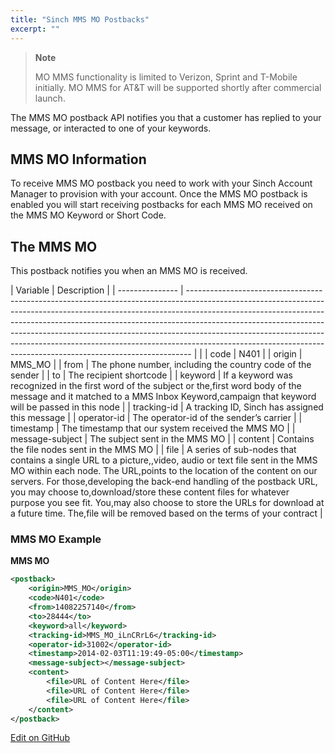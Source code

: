```yaml
---
title: "Sinch MMS MO Postbacks"
excerpt: ""
---
```

> **Note**    
>
> MO MMS functionality is limited to Verizon, Sprint and T-Mobile initially. MO MMS for AT\&T will be supported shortly after commercial launch.

The MMS MO postback API notifies you that a customer has replied to your message, or interacted to one of your keywords.

## MMS MO Information
To receive MMS MO postback you need to work with your Sinch Account Manager to provision with your account. Once the MMS MO postback is enabled you will start receiving postbacks for each MMS MO received on the MMS MO Keyword or Short Code.

## The MMS MO
This postback notifies you when an MMS MO is received.

|     Variable            |                                                                                                                                                                                                                                                                                                                                                                                                                                                                                    Description   |
| --------------- | ------------------------------------------------------------------------------------------------------------------------------------------------------------------------------------------------------------------------------------------------------------------------------------------------------------------------------------------------------------------------------------------------------------------------------------------------------------------------------------- |                                                                                                                                                                                                                                                                                                                                                                                                                                                                   |
| code            | N401                                                                                                                                                                                                                                                                                                                                                                                                                                                                                 |
| origin          | MMS\_MO                                                                                                                                                                                                                                                                                                                                                                                                                                                                              |
| from            | The phone number, including the country code of the sender                                                                                                                                                                                                                                                                                                                                                                                                                           |
| to              | The recipient shortcode                                                                                                                                                                                                                                                                                                                                                                                                                                                              |
| keyword         | If a keyword was recognized in the first word of the subject or the,first word body of the message and it matched to a MMS Inbox Keyword,campaign that keyword will be passed in this node                                                                                                                                                                                                                                                                                           |
| tracking-id     | A tracking ID, Sinch has assigned this message                                                                                                                                                                                                                                                                                                                                                                                                                                       |
| operator-id     | The operator-id of the sender’s carrier                                                                                                                                                                                                                                                                                                                                                                                                                                              |
| timestamp       | The timestamp that our system received the MMS MO                                                                                                                                                                                                                                                                                                                                                                                                                                    |
| message-subject | The subject sent in the MMS MO                                                                                                                                                                                                                                                                                                                                                                                                                                                       |
| content         | Contains the file nodes sent in the MMS MO                                                                                                                                                                                                                                                                                                                                                                                                                                           |
| file            | A series of sub-nodes that contains a single URL to a picture,,video, audio or text file sent in the MMS MO within each node. The URL,points to the location of the content on our servers. For those,developing the back-end handling of the postback URL, you may choose to,download/store these content files for whatever purpose you see fit. You,may also choose to store the URLs for download at a future time. The,file will be removed based on the terms of your contract |

### MMS MO Example

**MMS MO**
```xml
<postback>
    <origin>MMS_MO</origin>
    <code>N401</code>
    <from>14082257140</from>
    <to>28444</to>
    <keyword>all</keyword>
    <tracking-id>MMS_MO_iLnCRrL6</tracking-id>
    <operator-id>31002</operator-id>
    <timestamp>2014-02-03T11:19:49-05:00</timestamp>
    <message-subject></message-subject>
    <content>
        <file>URL of Content Here</file>
        <file>URL of Content Here</file>
        <file>URL of Content Here</file>
    </content>
</postback>
```

<a class="edit-on-github" href="https://github.com/sinch/docs/blob/master/docs/mms/xml-service/xml-service-mms-mo-postbacks.md">Edit on GitHub</a>